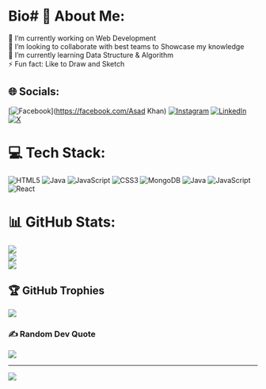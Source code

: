 # Bio# 💫 About Me:
🔭 I’m currently working on Web Development<br>👯 I’m looking to collaborate  with best teams to Showcase my knowledge<br>🌱 I’m currently learning Data Structure & Algorithm<br>⚡ Fun fact: Like to Draw and Sketch 


## 🌐 Socials:
[![Facebook](https://img.shields.io/badge/Facebook-%231877F2.svg?logo=Facebook&logoColor=white)](https://facebook.com/Asad Khan) [![Instagram](https://img.shields.io/badge/Instagram-%23E4405F.svg?logo=Instagram&logoColor=white)](https://instagram.com/asad_khan_s123) [![LinkedIn](https://img.shields.io/badge/LinkedIn-%230077B5.svg?logo=linkedin&logoColor=white)](https://linkedin.com/in/https://www.linkedin.com/in/asad-khan-1a335b200?utm_source=share&utm_campaign=share_via&utm_content=profile&utm_medium=android_app) [![X](https://img.shields.io/badge/X-black.svg?logo=X&logoColor=white)](https://x.com/https://x.com/AsadKha29458024?t=NRUa5Ze4C578rO7jkATLoA&s=09) 

# 💻 Tech Stack:
![HTML5](https://img.shields.io/badge/html5-%23E34F26.svg?style=flat-square&logo=html5&logoColor=white) ![Java](https://img.shields.io/badge/java-%23ED8B00.svg?style=flat-square&logo=openjdk&logoColor=white) ![JavaScript](https://img.shields.io/badge/javascript-%23323330.svg?style=flat-square&logo=javascript&logoColor=%23F7DF1E) ![CSS3](https://img.shields.io/badge/css3-%231572B6.svg?style=flat-square&logo=css3&logoColor=white) ![MongoDB](https://img.shields.io/badge/MongoDB-%234ea94b.svg?style=flat-square&logo=mongodb&logoColor=white) ![Java](https://img.shields.io/badge/java-%23ED8B00.svg?style=flat-square&logo=openjdk&logoColor=white) ![JavaScript](https://img.shields.io/badge/javascript-%23323330.svg?style=flat-square&logo=javascript&logoColor=%23F7DF1E) ![React](https://img.shields.io/badge/react-%2320232a.svg?style=flat-square&logo=react&logoColor=%2361DAFB)
# 📊 GitHub Stats:
![](https://github-readme-stats.vercel.app/api?username=Asadkhan0909&theme=tokyonight&hide_border=false&include_all_commits=false&count_private=false)<br/>
![](https://github-readme-streak-stats.herokuapp.com/?user=Asadkhan0909&theme=tokyonight&hide_border=false)<br/>
![](https://github-readme-stats.vercel.app/api/top-langs/?username=Asadkhan0909&theme=tokyonight&hide_border=false&include_all_commits=false&count_private=false&layout=compact)

## 🏆 GitHub Trophies
![](https://github-profile-trophy.vercel.app/?username=Asadkhan0909&theme=github_dark&no-frame=true&no-bg=true&margin-w=4)

### ✍️ Random Dev Quote
![](https://quotes-github-readme.vercel.app/api?type=vetical&theme=dark)

---
[![](https://visitcount.itsvg.in/api?id=Asadkhan0909&icon=5&color=10)](https://visitcount.itsvg.in)

<!-- Proudly created with GPRM ( https://gprm.itsvg.in ) -->
